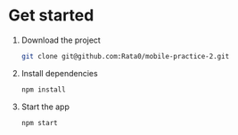 # Get started

1. Download the project

   ```bash
   git clone git@github.com:Rata0/mobile-practice-2.git
   ```

2. Install dependencies

   ```bash
   npm install
   ```

2. Start the app

   ```bash
   npm start
   ```
